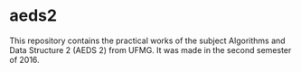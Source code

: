 # aeds2

This repository contains the practical works of the subject Algorithms and Data Structure 2 (AEDS 2) from UFMG. It was made in the second semester of 2016.
